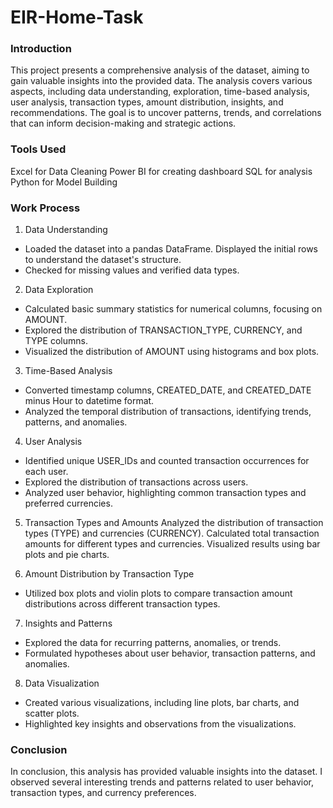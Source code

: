 # EIR-Home-Task

### Introduction
This project presents a comprehensive analysis of the dataset, aiming to gain valuable insights into the provided data. The analysis covers various aspects, including data understanding, exploration, time-based analysis, user analysis, transaction types, amount distribution, insights, and recommendations. The goal is to uncover patterns, trends, and correlations that can inform decision-making and strategic actions.

### Tools Used
Excel for Data Cleaning
Power BI for creating dashboard
SQL for analysis
Python for Model Building

### Work Process
1. Data Understanding
* Loaded the dataset into a pandas DataFrame. Displayed the initial rows to understand the dataset's structure.
* Checked for missing values and verified data types.

2. Data Exploration
* Calculated basic summary statistics for numerical columns, focusing on AMOUNT.
* Explored the distribution of TRANSACTION_TYPE, CURRENCY, and TYPE columns.
* Visualized the distribution of AMOUNT using histograms and box plots.

3. Time-Based Analysis
* Converted timestamp columns, CREATED_DATE, and CREATED_DATE minus Hour to datetime format.
* Analyzed the temporal distribution of transactions, identifying trends, patterns, and anomalies.

4. User Analysis
* Identified unique USER_IDs and counted transaction occurrences for each user.
* Explored the distribution of transactions across users.
* Analyzed user behavior, highlighting common transaction types and preferred currencies.

5. Transaction Types and Amounts
Analyzed the distribution of transaction types (TYPE) and currencies (CURRENCY).
Calculated total transaction amounts for different types and currencies.
Visualized results using bar plots and pie charts.

6. Amount Distribution by Transaction Type
* Utilized box plots and violin plots to compare transaction amount distributions across different transaction types.

7. Insights and Patterns
* Explored the data for recurring patterns, anomalies, or trends.
* Formulated hypotheses about user behavior, transaction patterns, and anomalies.

8. Data Visualization
* Created various visualizations, including line plots, bar charts, and scatter plots.
* Highlighted key insights and observations from the visualizations.

### Conclusion
In conclusion, this analysis has provided valuable insights into the dataset. I observed several interesting trends and patterns related to user behavior, transaction types, and currency preferences. 
